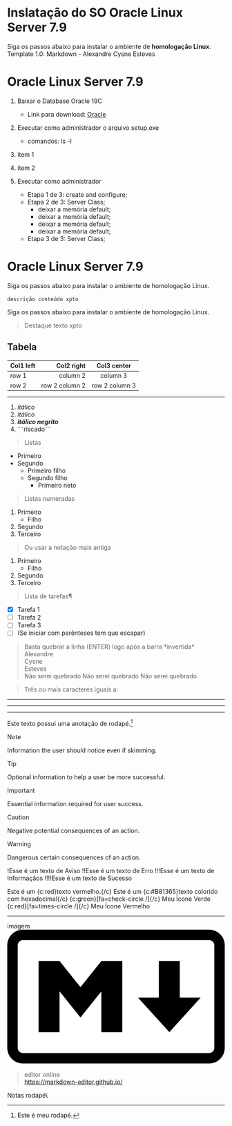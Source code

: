 # Inslatação do SO Oracle Linux Server 7.9

Siga os passos abaixo para instalar o ambiente de **homologação Linux**.\
Template 1.0: Markdown - Alexandre Cysne Esteves

# Oracle Linux Server 7.9

1. Baixar o Database Oracle 19C
    - Link para download: [Oracle](https://www.oracle.com)
1. Executar como administrador o arquivo setup.exe
    - comandos: ls -l
1. item 1
1. item 2

1. Executar como administrador
    - Etapa 1 de 3: create and configure;
    - Etapa 2 de 3: Server Class;
        - deixar a memória default;
        - deixar a memória default;
        - deixar a memória default;
        - deixar a memória default;
    - Etapa 3 de 3: Server Class;

# Oracle Linux Server 7.9

Siga os passos abaixo para instalar o ambiente de homologação Linux.

```
descrição conteúdo xpto 
```

Siga os passos abaixo para instalar o ambiente de homologação Linux.

> Destaque texto xpto

Tabela
--- 
| Col1 left | Col2 right | Col3 center |
|:--- |---: |:---: |
| row 1 | column 2 | column 3 |
| row 2 | row 2 column 2 | row 2 column 3 |
--- 

1.  *itálico*
1.  _itálico_
1.  ___itálico negrito___
1. ˜˜riscado˜˜

> Listas
- Primeiro
- Segundo
    - Primeiro filho
    - Segundo filho
        - Primeiro neto

> Listas numeradas
1. Primeiro
    - Filho
1. Segundo
1. Terceiro


> Ou usar a notação mais antiga
1. Primeiro
    - Filho
2. Segundo
3. Terceiro

> Lista de tarefas¶
- [x] Tarefa 1
- [ ] Tarefa 2
- [ ] Tarefa 3
- [ ] \(Se iniciar com parênteses tem que escapar)

> Basta quebrar a linha (ENTER) logo após a barra \*invertida\* \
Alexandre\
Cysne\
Esteves\
<nobr>Não serei quebrado Não serei quebrado Não serei quebrado</nobr>

> Três ou mais caracteres iguais a:
********
-----
___

Este texto possui uma anotação de rodapé.[^1]

> [!NOTE]
> Information the user should notice even if skimming.

> [!TIP]
> Optional information to help a user be more successful.

> [!IMPORTANT]
> Essential information required for user success.

> [!CAUTION]
> Negative potential consequences of an action.

> [!WARNING]
> Dangerous certain consequences of an action.

!Esse é um texto de Aviso
!!Esse é um texto de Erro
!!!Esse é um texto de Informaçãos
!!!!Esse é um texto de Sucesso

Este é um {c:red}texto vermelho.{/c}
Este é um {c:#B81365}texto colorido com hexadecimal{/c} 
{c:green}[fa=check-circle /]{/c} Meu Ícone Verde
{c:red}[fa=times-circle /]{/c} Meu Ícone Vermelho

---

imagem \
![alt text](img/markdown-mark.svg.png)


> editor online\
https://markdown-editor.github.io/

Notas rodapé\
[^1]: Este é meu rodapé.
